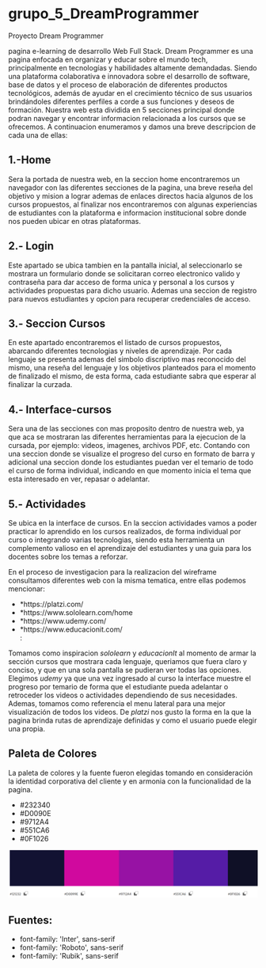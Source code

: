 # grupo_5_DreamProgrammer

Proyecto Dream Programmer

pagina e-learning de desarrollo Web Full Stack.
Dream Programmer es una pagina enfocada en organizar y educar sobre el mundo tech, principalmente en tecnologías y habilidades altamente demandadas. Siendo una plataforma colaborativa e innovadora sobre el desarrollo de software, base de datos y
el proceso de elaboración de diferentes productos tecnológicos, además de ayudar en el crecimiento técnico de sus usuarios brindándoles diferentes perfiles a
corde a sus funciones y deseos de formación.
Nuestra web esta dividida en 5 secciones principal donde podran
navegar y encontrar informacion relacionada a los cursos que se ofrecemos.
A continuacion enumeramos y damos una breve descripcion de cada una de ellas:

## 1.-Home
Sera la portada de nuestra web, en la seccion home encontraremos un navegador
con las diferentes secciones de la pagina, una breve reseña del objetivo y mision a lograr ademas de enlaces
directos hacia algunos de los cursos propuestos, al finalizar nos encontraremos con algunas experiencias de estudiantes
con la plataforma e informacion institucional sobre donde nos pueden ubicar en otras plataformas.

## 2.- Login
Este apartado se ubica tambien en la pantalla inicial, al seleccionarlo se mostrara un formulario donde se solicitaran correo electronico valido y contraseña para dar acceso de forma unica
y personal a los cursos y actividades propuestas para dicho usuario. Ademas una seccion de registro para nuevos estudiantes y opcion para recuperar credenciales de acceso.

## 3.- Seccion Cursos
En este apartado encontraremos el listado de cursos propuestos, abarcando diferentes tecnologias y niveles de aprendizaje.
Por cada lenguaje se presenta ademas del simbolo discriptivo mas reconocido del mismo, una reseña del lenguaje y los objetivos planteados para el momento de finalizado el mismo, de esta forma, cada estudiante
sabra que esperar al finalizar la curzada.

## 4.- Interface-cursos
Sera una de las secciones con mas proposito dentro de nuestra web, ya que aca se mostraran las diferentes herramientas para la ejecucion de la cursada, por ejemplo: videos, imagenes,
archivos PDF, etc. Contando con una seccion donde se visualize el progreso del curso en formato de barra y adicional una seccion donde los estudiantes puedan ver el temario de todo el curso de forma individual, indicando
en que momento inicia el tema que esta interesado en ver, repasar o adelantar.

## 5.- Actividades
Se ubica en la interface de cursos. En la seccion actividades vamos a poder practicar lo aprendido en los cursos realizados, de forma individual por curso o integrando varias tecnologias, siendo esta herramienta un
complemento valioso en el aprendizaje del estudiantes y una guia para los docentes sobre los temas a reforzar.

En el proceso de investigacion para la realizacion del wireframe consultamos diferentes web con la misma tematica, entre ellas podemos mencionar:

<ul>
<li>*https://platzi.com/</li>
<li>*https://www.sololearn.com/home</li>
<li>*https://www.udemy.com/</li>
<li>*https://www.educacionit.com/</li>: 
</ul>

Tomamos como inspiracion *sololearn* y *educacionIt*  al momento de armar la sección cursos que mostrara cada lenguaje, queriamos que fuera claro y conciso, y que en una sola pantalla se pudieran ver todas las opciones.
Elegimos *udemy* ya que una vez ingresado al curso la interface muestre el progreso por temario de forma que el estudiante pueda adelantar o retroceder los videos o actividades dependiendo de sus necesidades.
Ademas, tomamos como referencia el menu lateral para una mejor visualización de todos los videos.
De *platzi* nos gusto la forma en la que la pagina brinda rutas de aprendizaje definidas y como el usuario puede elegir una propia.


## Paleta de Colores
La paleta de colores y la fuente fueron elegidas tomando en consideración la identidad corporativa del cliente y en armonia con la funcionalidad de la pagina.

<ul>
<li>#232340</li>
<li>#D0090E</li>
<li>#9712A4</li>
<li>#551CA6</li>
<li>#0F1026</li>

</ul>

<img src='./img/paletaproyecto.png'>

## Fuentes:
<ul>
<li>font-family: 'Inter', sans-serif</li>
<li>font-family: 'Roboto', sans-serif</li>
<li>font-family: 'Rubik', sans-serif</li>
</ul>



